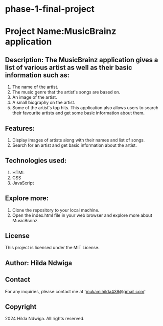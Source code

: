 # phase-1-final-project
# Project Name:MusicBrainz application

## Description: The MusicBrainz application gives a list of various artist as well as their basic information such as: 
1. The name of the artist.
2. The music genre that the artist's songs are based on.
3. An image of the artist.
4. A small biography on the artist.
5. Some of the artist's top hits.
This application also allows users to search their favourite artists and get some basic information about them.

## Features: 
1. Display images of artists along with their names and list of songs.
2. Search for an artist and get basic information about the artist.


## Technologies used:

1. HTML
2. CSS
3. JavaScript

## Explore more:

1. Clone the repository to your local machine.
2. Open the index.html file in your web browser and explore more about MusicBrainz.

## License
This project is licensed under the MIT License.

## Author: Hilda Ndwiga

## Contact
For any inquiries, please contact me at 'mukamihilda438@gmail.com'

## Copyright
2024 Hilda Ndwiga. All rights reserved.
